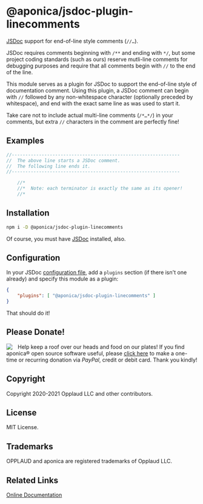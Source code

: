 # @aponica/jsdoc-plugin-linecomments

[JSDoc](https://www.npmjs.com/package/jsdoc) support for end-of-line style 
comments (`//…`).

JSDoc requires comments beginning with `/**` and ending with `*/`, but some 
project coding standards (such as ours) reserve mutli-line comments for 
debugging purposes and require that all comments begin with `//` to the end 
of the line.

This module serves as a plugin for JSDoc to support the end-of-line style of 
documentation comment. Using this plugin, a JSDoc comment can begin with `//` 
followed by any non-whitespace character (optionally preceded by whitespace), 
and end with the exact same line as was used to start it.

Take care not to include actual multi-line comments (`/*…*/`) in your 
comments, but extra `//` characters in the comment are perfectly fine!

## Examples
```javascript
//--------------------------------------------------------------
//  The above line starts a JSDoc comment.
//  The following line ends it.
//--------------------------------------------------------------
```

```javascript
    //*
    //*  Note: each terminator is exactly the same as its opener!
    //*
```

<a name="jsdoc-plugin-linecomments-installation"></a>
## Installation

```sh
npm i -D @aponica/jsdoc-plugin-linecomments
```

Of course, you must have [JSDoc](https://www.npmjs.com/package/jsdoc) installed, also.


<a name="jsdoc-plugin-linecomments-configuration"></a>
## Configuration

In your JSDoc [configuration file](https://jsdoc.app/about-configuring-jsdoc.html), 
add a `plugins` section (if there isn't one already) and specify this module 
as a plugin:

```json
{
    "plugins": [ "@aponica/jsdoc-plugin-linecomments" ]
}
```

That should do it!

## Please Donate!

[<img src="https://aponica.com/lib/helpinghand.png"
 class=leftimg>](https://www.paypal.com/biz/fund?id=BEHTAS8WARM68)

Help keep a roof over our heads and food on our plates! 
If you find aponica® open source software useful, please 
[click here](https://www.paypal.com/biz/fund?id=BEHTAS8WARM68) 
to make a one-time or recurring donation via *PayPal*, credit 
or debit card. Thank you kindly!

## Copyright

Copyright 2020-2021 Opplaud LLC and other contributors.

## License

MIT License.

## Trademarks

OPPLAUD and aponica are registered trademarks of Opplaud LLC.

## Related Links

[Online Documentation](https://aponica.com/docs/jsdoc-plugin-linecomments/)

<style>h2{clear:left}img.leftimg{float:left;margin-right:1em}</style>
